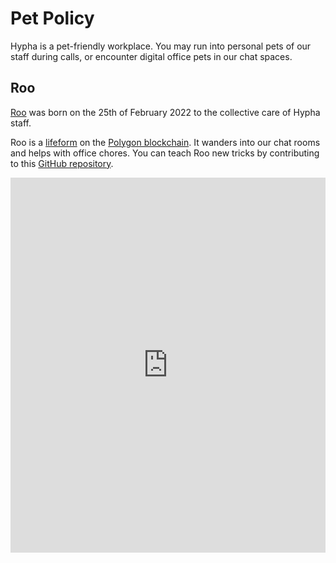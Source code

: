 # Pet Policy

Hypha is a pet-friendly workplace. You may run into personal pets of our staff during calls, or encounter digital office pets in our chat spaces.

## Roo

[Roo](https://roobot.hypha.coop) was born on the 25th of February 2022 to the collective care of Hypha staff.

Roo is a [lifeform][lifeform] on the [Polygon blockchain][polygon]. It wanders into our chat rooms and helps with office chores. You can teach Roo new tricks by contributing to this [GitHub repository][matrix-roobot].

<iframe src="https://lifeforms.supply/168" height="600px" width="100%" scrolling="no" frameborder="0"></iframe>

[roo]: https://roobot.hypha.coop
[lifeform]: https://lifeforms.supply
[polygon]: https://polygonscan.com/token/0x8916edd9b39783d85303ecc6613917ddd735d88d?a=168#inventory
[matrix-roobot]: https://github.com/hyphacoop/matrix-roobot/
